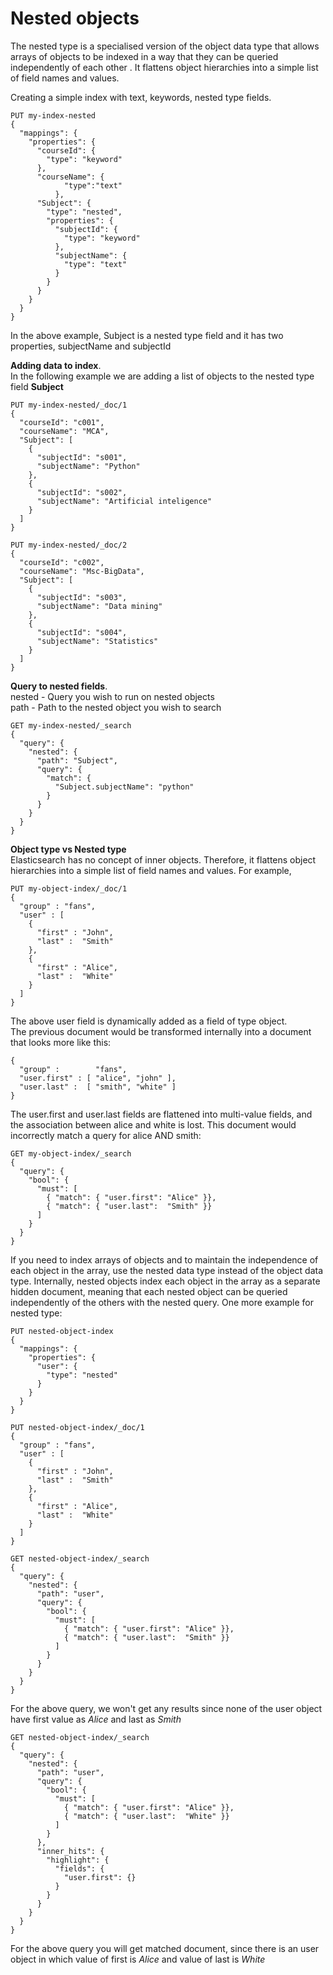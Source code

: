 # Nested objects
The nested type is a specialised version of the object data type that allows arrays of objects to be indexed in a way that they can be queried independently of each other
. It flattens object hierarchies into a simple list of field names and values.

Creating a simple index with text, keywords, nested type fields.
```
PUT my-index-nested
{
  "mappings": {
    "properties": {
      "courseId": {
        "type": "keyword"
      },
      "courseName": {
            "type":"text"
          },
      "Subject": {
        "type": "nested",
        "properties": {
          "subjectId": {
            "type": "keyword"
          },
          "subjectName": {
            "type": "text"
          }
        }
      }
    }
  }
}
```
In the above example, Subject is a nested type field and it has two properties, subjectName and subjectId

**Adding data to index**. \
In the following example we are adding a list of objects to the nested type field **Subject**
```
PUT my-index-nested/_doc/1
{
  "courseId": "c001",
  "courseName": "MCA",
  "Subject": [
    {
      "subjectId": "s001",
      "subjectName": "Python"
    },
    {
      "subjectId": "s002",
      "subjectName": "Artificial inteligence"
    }
  ]
}
```

```
PUT my-index-nested/_doc/2
{
  "courseId": "c002",
  "courseName": "Msc-BigData",
  "Subject": [
    {
      "subjectId": "s003",
      "subjectName": "Data mining"
    },
    {
      "subjectId": "s004",
      "subjectName": "Statistics"
    }
  ]
}
```

**Query to nested fields**. \
nested - Query you wish to run on nested objects\
path - Path to the nested object you wish to search
```
GET my-index-nested/_search
{
  "query": {
    "nested": {
      "path": "Subject",
      "query": {
        "match": {
          "Subject.subjectName": "python"
        }
      }
    }
  }
}
```

**Object type vs Nested type** \
Elasticsearch has no concept of inner objects. Therefore, it flattens object hierarchies into a simple list of field 
names and values. For example,
```
PUT my-object-index/_doc/1
{
  "group" : "fans",
  "user" : [ 
    {
      "first" : "John",
      "last" :  "Smith"
    },
    {
      "first" : "Alice",
      "last" :  "White"
    }
  ]
}
```
The above user field is dynamically added as a field of type object. \
The previous document would be transformed internally into a document that looks more like this:
```
{
  "group" :        "fans",
  "user.first" : [ "alice", "john" ],
  "user.last" :  [ "smith", "white" ]
}
```

The user.first and user.last fields are flattened into multi-value fields, and the association between alice and white is lost. This document would incorrectly match a query for alice AND smith:

```
GET my-object-index/_search
{
  "query": {
    "bool": {
      "must": [
        { "match": { "user.first": "Alice" }},
        { "match": { "user.last":  "Smith" }}
      ]
    }
  }
}
```

If you need to index arrays of objects and to maintain the independence of each object in the array, use the nested data type instead of the object data type.
Internally, nested objects index each object in the array as a separate hidden document, meaning that each nested object can be queried independently of the others with the nested query.
One more example for nested type:
```
PUT nested-object-index
{
  "mappings": {
    "properties": {
      "user": {
        "type": "nested" 
      }
    }
  }
}
```
```
PUT nested-object-index/_doc/1
{
  "group" : "fans",
  "user" : [
    {
      "first" : "John",
      "last" :  "Smith"
    },
    {
      "first" : "Alice",
      "last" :  "White"
    }
  ]
}
```
```
GET nested-object-index/_search
{
  "query": {
    "nested": {
      "path": "user",
      "query": {
        "bool": {
          "must": [
            { "match": { "user.first": "Alice" }},
            { "match": { "user.last":  "Smith" }} 
          ]
        }
      }
    }
  }
}
```
For the above query, we won't get any results since none of the user object have first value as 
_Alice_ and last as _Smith_
```
GET nested-object-index/_search
{
  "query": {
    "nested": {
      "path": "user",
      "query": {
        "bool": {
          "must": [
            { "match": { "user.first": "Alice" }},
            { "match": { "user.last":  "White" }} 
          ]
        }
      },
      "inner_hits": { 
        "highlight": {
          "fields": {
            "user.first": {}
          }
        }
      }
    }
  }
}
```
For the above query you will get matched document, since there is an user object in which 
value of first is _Alice_ and value of last is _White_